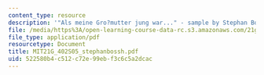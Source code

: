 ```yaml
---
content_type: resource
description: '"Als meine Gro?mutter jung war..." - sample by Stephan Bosshard.'
file: /media/https%3A/open-learning-course-data-rc.s3.amazonaws.com/21g-402-german-ii-spring-2005/522580b4c512c72e99ebf3c6c5a2dcac_MIT21G_402S05_stephanbossh.pdf
file_type: application/pdf
resourcetype: Document
title: MIT21G_402S05_stephanbossh.pdf
uid: 522580b4-c512-c72e-99eb-f3c6c5a2dcac
---
```


